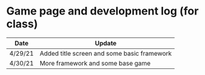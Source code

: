 # Game page and development log (for class)

Date|Update
----|------
4/29/21|Added title screen and some basic framework
4/30/21|More framework and some base game